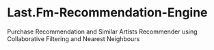 # Last.Fm-Recommendation-Engine
Purchase Recommendation and Similar Artists Recommender using Collaborative Filtering and Nearest Neighbours
